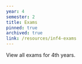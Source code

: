 ```yaml
---
year: 4
semester: 2
title: Exams
pinned: true
archived: true
link: /resources/inf4-exams
---
```

View all exams for 4th years.
